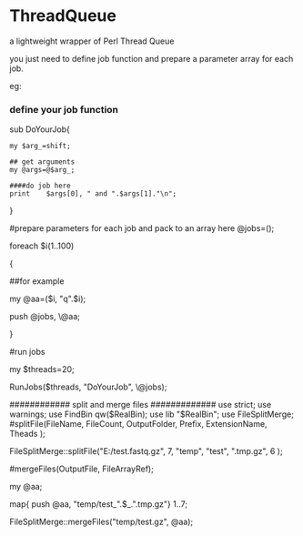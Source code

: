 # ThreadQueue
a lightweight wrapper of Perl Thread Queue

you just need to define job function and prepare a parameter array for each job.


eg:


### define your job function

sub DoYourJob{

	my $arg_=shift;
	
	## get arguments 
	my @args=@$arg_; 
	
	####do job here
	print    $args[0], " and ".$args[1]."\n";
	 
}

#prepare parameters for each job and pack to an array here
@jobs=(); 

foreach $i(1..100)

{

  ##for example
  
  my @aa=($i, "q".$i);
  
  push @jobs, \\@aa; 
  
}


#run jobs

my $threads=20;

RunJobs($threads, "DoYourJob", \\@jobs);



############ split and merge files #############
use strict;
use warnings;
use  FindBin qw($RealBin);
use  lib "$RealBin";
use  FileSplitMerge;
 #splitFile(FileName, FileCount, OutputFolder, Prefix, ExtensionName, Theads );
 
FileSplitMerge::splitFile("E:/test.fastq.gz", 7,  "temp", "test", ".tmp.gz", 6 );


#mergeFiles(OutputFile, FileArrayRef);

my @aa;

map{ push @aa, "temp/test_".$_.".tmp.gz"} 1..7;

FileSplitMerge::mergeFiles("temp/test.gz", \@aa);


